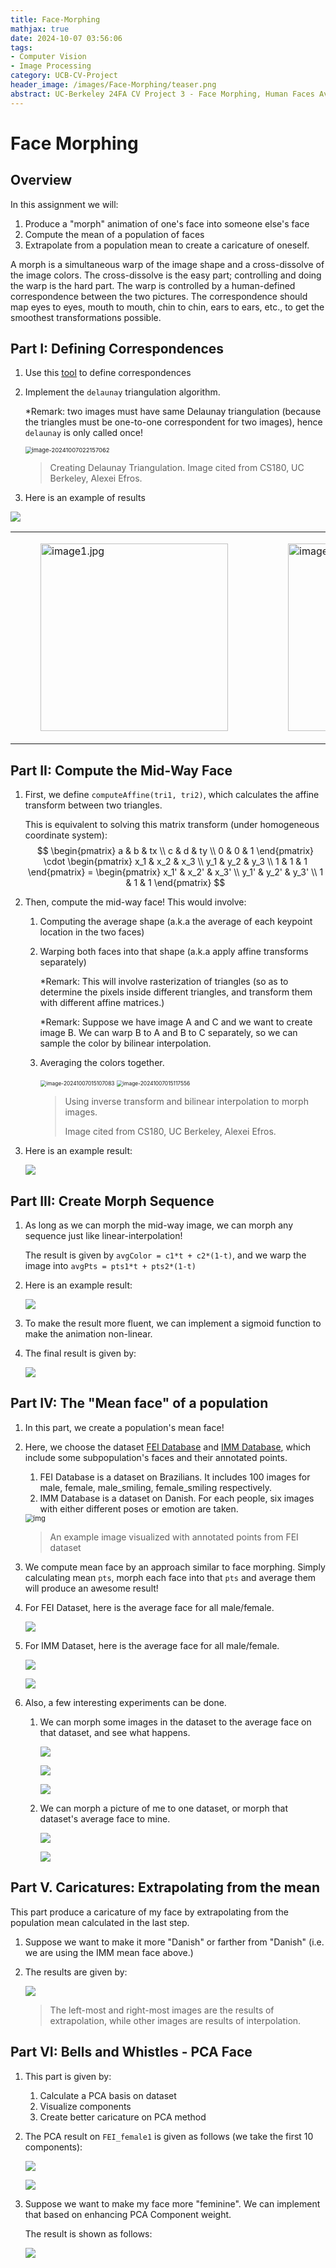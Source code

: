 ```yaml
---
title: Face-Morphing
mathjax: true
date: 2024-10-07 03:56:06
tags:
- Computer Vision
- Image Processing
category: UCB-CV-Project
header_image: /images/Face-Morphing/teaser.png
abstract: UC-Berkeley 24FA CV Project 3 - Face Morphing, Human Faces Averaging, and Face-PCAs. 
---
```



# Face Morphing

## Overview

In this assignment we will: 

1. Produce a "morph" animation of one's face into someone else's face
2. Compute the mean of a population of faces 
3. Extrapolate from a population mean to create a caricature of oneself.

A morph is a simultaneous warp of the image shape and a cross-dissolve of the image colors. The cross-dissolve is the easy part; controlling and doing the warp is the hard part. The warp is controlled by a human-defined correspondence between the two pictures. The correspondence should map eyes to eyes, mouth to mouth, chin to chin, ears to ears, etc., to get the smoothest transformations possible.

## Part I: Defining Correspondences

1. Use this [tool](https://cal-cs180.github.io/fa23/hw/proj3/tool.html) to define correspondences

2. Implement the `delaunay` triangulation algorithm.

   *Remark: two images must have same Delaunay triangulation (because the triangles must be one-to-one correspondent for two images), hence `delaunay` is only called once!

   <img src="/images/Face-Morphing/image-20241007022157062.png" alt="image-20241007022157062" style="zoom: 67%;" />

   > Creating Delaunay Triangulation. Image cited from CS180, UC Berkeley, Alexei Efros.

3. Here is an example of results

![](/images/Face-Morphing/image-20241007014432865.png)

<table style="max-width: 100%; table-layout: fixed; width: 100%;">
   <tr>
      <td>
         <figure>
         <img src="/images/Face-Morphing/image-20241007014448332.png" alt="image1.jpg" width="300"/>
         </figure>
      </td>
      <td>
         <figure>
         <img src="/images/Face-Morphing/image-20241007014458290.png" alt="image2.jpg" width="300"/>
         </figure>
      </td>
   </tr>
</table>

## Part II: Compute the Mid-Way Face

1. First, we define `computeAffine(tri1, tri2)`, which calculates the affine transform between two triangles.

   This is equivalent to solving this matrix transform (under homogeneous coordinate system):
   $$
   \begin{pmatrix} a & b & tx \\ c & d & ty \\ 0 & 0 & 1 \end{pmatrix} \cdot \begin{pmatrix} x_1 & x_2 & x_3 \\ y_1 & y_2 & y_3 \\ 1 & 1 & 1 \end{pmatrix} = \begin{pmatrix} x_1' & x_2' & x_3' \\ y_1' & y_2' & y_3' \\ 1 & 1 & 1 \end{pmatrix}
   $$

2. Then, compute the mid-way face! This would involve: 

   1. Computing the average shape (a.k.a the average of each keypoint location in the two faces)

   2. Warping both faces into that shape (a.k.a apply affine transforms separately)

      *Remark: This will involve rasterization of triangles (so as to determine the pixels inside different triangles, and transform them with different affine matrices.)

      *Remark: Suppose we have image A and C and we want to create image B. We can warp B to A and B to C separately, so we can sample the color by bilinear interpolation.

   3. Averaging the colors together.

      <img src="/images/Face-Morphing/image-20241007015107083.png" alt="image-20241007015107083" style="zoom:60%;" />

      <img src="/images/Face-Morphing/image-20241007015117556.png" alt="image-20241007015117556" style="zoom:60%;" />

      > Using inverse transform and bilinear interpolation to morph images. 
      >
      > Image cited from CS180, UC Berkeley, Alexei Efros.

3. Here is an example result:

   ![](/images/Face-Morphing/image-20241007014855159.png)

## Part III: Create Morph Sequence

1. As long as we can morph the mid-way image, we can morph any sequence just like linear-interpolation!

   The result is given by `avgColor = c1*t + c2*(1-t)`, and we warp the image into `avgPts = pts1*t + pts2*(1-t)`

2. Here is an example result:

   ![](/images/Face-Morphing/image-20241007022258722.png)

3. To make the result more fluent, we can implement a sigmoid function to make the animation non-linear.

4. The final result is given by:

   ![](/images/Face-Morphing/me2dad.gif)

## Part IV: The "Mean face" of a population

1. In this part, we create a population's mean face!

2. Here, we choose the dataset [FEI Database](https://fei.edu.br/~cet/facedatabase.html) and [IMM  Database](https://web.archive.org/web/20210305094647/http://www2.imm.dtu.dk/~aam/datasets/datasets.html), which include some subpopulation's faces and their annotated points.

   1. FEI Database is a dataset on Brazilians. It includes 100 images for male, female, male_smiling, female_smiling respectively.
   2. IMM Database is a dataset on Danish. For each people, six images with either different poses or emotion are taken.

   <img src="/images/Face-Morphing/landmark_46points.jpeg" alt="img" style="zoom:80%;" />

   > An example image visualized with annotated points from FEI dataset

3. We compute mean face by an approach similar to face morphing. Simply calculating mean `pts`, morph each face into that `pts` and average them will produce an awesome result!

4. For FEI Dataset, here is the average face for all male/female.

   ![](/images/Face-Morphing/FEI_mean.png)

5. For IMM Dataset, here is the average face for all male/female.

   ![](/images/Face-Morphing/IMM_mean_male.png)

   ![](/images/Face-Morphing/IMM_mean_female.png)

6. Also, a few interesting experiments can be done.

   1. We can morph some images in the dataset to the average face on that dataset, and see what happens.

      ![](/images/Face-Morphing/image-20241007032802927.png)

      ![](/images/Face-Morphing/image-20241007032810148.png)

      ![](/images/Face-Morphing/image-20241007032825094.png)

   2. We can morph a picture of me to one dataset, or morph that dataset's average face to mine.

      ![](/images/Face-Morphing/image-20241007032927366.png)

      ![](/images/Face-Morphing/image-20241007032932179.png)

## Part V. Caricatures: Extrapolating from the mean

This part produce a caricature of my face by extrapolating from the population mean calculated in the last step.

1. Suppose we want to make it more "Danish"  or farther from "Danish" (i.e. we are using the IMM mean face above.)

2. The results are given by:

   ![](/images/Face-Morphing/image-20241007033131330.png)

   >  The left-most and right-most images are the results of extrapolation, while other images are results of interpolation.

## Part VI: Bells and Whistles - PCA Face

1. This part is given by:

   1. Calculate a PCA basis on dataset
   2. Visualize components
   3. Create better caricature on PCA method

2. The PCA result on `FEI_female1` is given as follows (we take the first 10 components):

   ![](/images/Face-Morphing/image-20241007033544475.png)

   ![](/images/Face-Morphing/image-20241007033549574.png)

3. Suppose we want to make my face more "feminine". We can implement that based on enhancing PCA Component weight.

   The result is shown as follows:

   ![](/images/Face-Morphing/image-20241007033715996.png)
